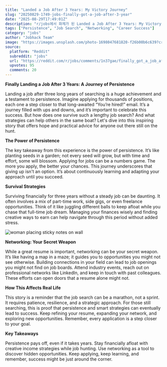 ```yaml
---
title: "Landed a Job After 3 Years: My Victory Journey"
slug: "20250829-1749-jobs-finally-got-a-job-after-3-year"
date: "2025-08-29T17:49:01Z"
description: "r/jobs에서 화제가 된 Landed a Job After 3 Years: My Victory Journey에 대한 깊이 있는 분석과 인사이트"
tags: ["Persistence", "Job Search", "Networking", "Career Success"]
category: "jobs"
author: "Jobhack Team"
image: "https://images.unsplash.com/photo-1698047681820-f26b00b6c639?crop=entropy&cs=tinysrgb&fit=max&fm=jpg&ixid=M3w3OTU0NDF8MHwxfHNlYXJjaHwzNXx8am9iJTIwc2VhcmNofGVufDF8MHx8fDE3NTY0ODk3MjZ8MA&ixlib=rb-4.1.0&q=80&w=1080"
source:
  platform: "Reddit"
  subreddit: "jobs"
  url: "https://reddit.com/r/jobs/comments/1n37gae/finally_got_a_job_after_3_years_of_applying/"
  upvotes: 95
  comments: 20
---
```


**Finally Landing a Job After 3 Years: A Journey of Persistence**

Landing a job after three long years of searching is a huge achievement and a testament to persistence. Imagine applying for thousands of positions, each one a step closer to that long-awaited “You’re hired!” email. It’s a journey filled with ups and downs, and it’s important to celebrate this success. But how does one survive such a lengthy job search? And what strategies can help others in the same boat? Let's dive into this inspiring story that offers hope and practical advice for anyone out there still on the hunt.

**The Power of Persistence**

The key takeaway from this experience is the power of persistence. It’s like planting seeds in a garden; not every seed will grow, but with time and effort, some will blossom. Applying for jobs can be a numbers game. The more you apply, the better your chances. This journey underscores that giving up isn't an option. It’s about continuously learning and adapting your approach until you succeed.

**Survival Strategies**

Surviving financially for three years without a steady job can be daunting. It often involves a mix of part-time work, side gigs, or even freelance opportunities. Think of it like juggling different balls to keep afloat while you chase that full-time job dream. Managing your finances wisely and finding creative ways to earn can help navigate through this period without added stress.

![woman placing sticky notes on wall](https://images.unsplash.com/photo-1552664730-d307ca884978?crop=entropy&cs=tinysrgb&fit=max&fm=jpg&ixid=M3w3OTU0NDF8MHwxfHNlYXJjaHwxM3x8Y2FyZWVyfGVufDF8MHx8fDE3NTY0ODk3MjZ8MA&ixlib=rb-4.1.0&q=80&w=1080)

**Networking: Your Secret Weapon**

While a great resume is important, networking can be your secret weapon. It’s like having a map in a maze; it guides you to opportunities you might not see otherwise. Building connections in your field can lead to job openings you might not find on job boards. Attend industry events, reach out on professional networks like LinkedIn, and keep in touch with past colleagues. These efforts can open doors that a resume alone might not.

**How This Affects Real Life**

This story is a reminder that the job search can be a marathon, not a sprint. It requires patience, resilience, and a strategic approach. For those still searching, this is proof that persistence and smart strategies can eventually lead to success. Keep refining your resume, expanding your network, and exploring new opportunities. Remember, every application is a step closer to your goal.

**Key Takeaways**

Persistence pays off, even if it takes years. Stay financially afloat with creative income strategies while job hunting. Use networking as a tool to discover hidden opportunities. Keep applying, keep learning, and remember, success might be just around the corner.
